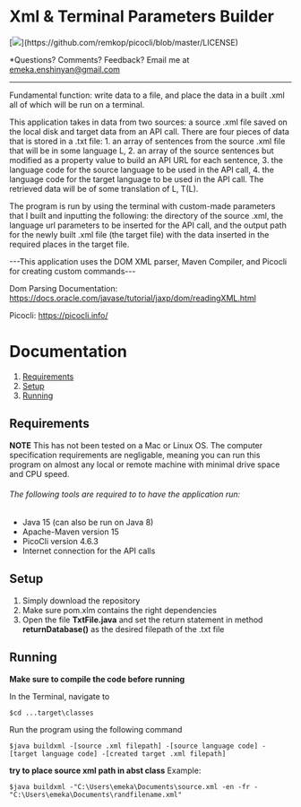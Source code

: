 
# Xml & Terminal Parameters Builder

[![](https://img.shields.io/badge/license-Picocli-blue.svg?)](https://github.com/remkop/picocli/blob/master/LICENSE)

*Questions?  Comments?  Feedback? Email me at emeka.enshinyan@gmail.com 

-----

Fundamental function: write data to a file, and place the data in a built .xml all of which will be run on a terminal.

This application takes in data from two sources: a source .xml file saved on the local disk and target data from an API call. There are four pieces of data that is stored in a .txt file: 1. an array of sentences from the source .xml file that will be in some language L, 2. an array of the source sentences but modified as a property value to build an API URL for each sentence, 3. the language code for the source language to be used in the API call, 4. the language code for the target language to be used in the API call. The retrieved data will be of some translation of L, T(L).

The program is run by using the terminal with custom-made parameters that I built and inputting the following: the directory of the source .xml, the language url parameters to be inserted for the API call, and the output path for the newly built .xml file (the target file) with the data inserted in the required places in the target file.

---This application uses the DOM XML parser, Maven Compiler, and Picocli for creating custom commands---

Dom Parsing Documentation: https://docs.oracle.com/javase/tutorial/jaxp/dom/readingXML.html

Picocli: https://picocli.info/

# Documentation
1. [Requirements](#requirement)
2. [Setup](#Setup)
3. [Running](#Running)

## Requirements
**NOTE** This has not been tested on a Mac or Linux OS.
The computer specification requirements are negligable, meaning you can run this program on almost any local or remote machine with minimal drive space and CPU speed.

###### The following tools are required to to have the application run:
- Java 15 (can also be run on Java 8)
- Apache-Maven version 15
- PicoCli version 4.6.3
- Internet connection for the API calls

## Setup

1. Simply download the repository
2. Make sure pom.xlm contains the right dependencies
3. Open the file **TxtFile.java** and set the return statement in method **returnDatabase()** as the desired filepath of the .txt file


## Running

**Make sure to compile the code before running**

In the Terminal, navigate to 

```
$cd ...target\classes
```

Run the program using the following command
```
$java buildxml -[source .xml filepath] -[source language code] -[target language code] -[created target .xml filepath]
```
**try to place source xml path in abst class**
Example:
```
$java buildxml -"C:\Users\emeka\Documents\source.xml -en -fr -"C:\Users\emeka\Documents\randfilename.xml"
```
